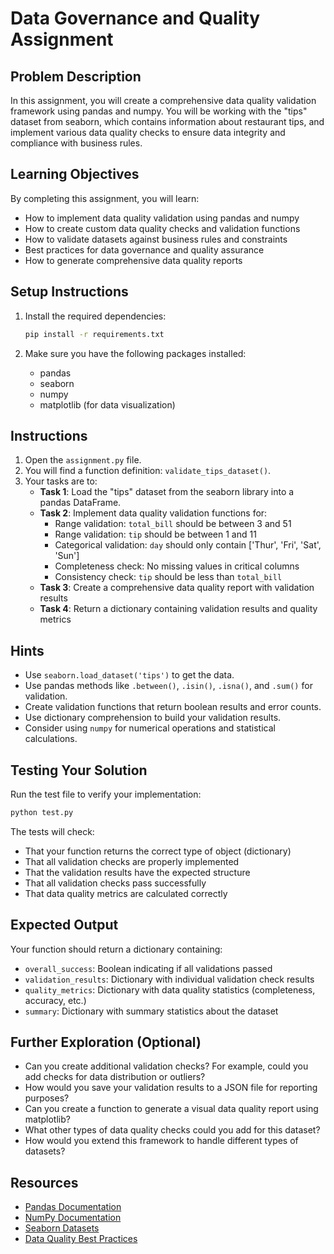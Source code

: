 # Data Governance and Quality Assignment

## Problem Description

In this assignment, you will create a comprehensive data quality validation framework using pandas and numpy. You will be working with the "tips" dataset from seaborn, which contains information about restaurant tips, and implement various data quality checks to ensure data integrity and compliance with business rules.

## Learning Objectives

By completing this assignment, you will learn:
- How to implement data quality validation using pandas and numpy
- How to create custom data quality checks and validation functions
- How to validate datasets against business rules and constraints
- Best practices for data governance and quality assurance
- How to generate comprehensive data quality reports

## Setup Instructions

1. Install the required dependencies:
   ```bash
   pip install -r requirements.txt
   ```

2. Make sure you have the following packages installed:
   - pandas
   - seaborn
   - numpy
   - matplotlib (for data visualization)

## Instructions

1. Open the `assignment.py` file.
2. You will find a function definition: `validate_tips_dataset()`.
3. Your tasks are to:
   *   **Task 1**: Load the "tips" dataset from the seaborn library into a pandas DataFrame.
   *   **Task 2**: Implement data quality validation functions for:
       *   Range validation: `total_bill` should be between 3 and 51
       *   Range validation: `tip` should be between 1 and 11
       *   Categorical validation: `day` should only contain ['Thur', 'Fri', 'Sat', 'Sun']
       *   Completeness check: No missing values in critical columns
       *   Consistency check: `tip` should be less than `total_bill`
   *   **Task 3**: Create a comprehensive data quality report with validation results
   *   **Task 4**: Return a dictionary containing validation results and quality metrics

## Hints

*   Use `seaborn.load_dataset('tips')` to get the data.
*   Use pandas methods like `.between()`, `.isin()`, `.isna()`, and `.sum()` for validation.
*   Create validation functions that return boolean results and error counts.
*   Use dictionary comprehension to build your validation results.
*   Consider using `numpy` for numerical operations and statistical calculations.

## Testing Your Solution

Run the test file to verify your implementation:
```bash
python test.py
```

The tests will check:
- That your function returns the correct type of object (dictionary)
- That all validation checks are properly implemented
- That the validation results have the expected structure
- That all validation checks pass successfully
- That data quality metrics are calculated correctly

## Expected Output

Your function should return a dictionary containing:
- `overall_success`: Boolean indicating if all validations passed
- `validation_results`: Dictionary with individual validation check results
- `quality_metrics`: Dictionary with data quality statistics (completeness, accuracy, etc.)
- `summary`: Dictionary with summary statistics about the dataset

## Further Exploration (Optional)

*   Can you create additional validation checks? For example, could you add checks for data distribution or outliers?
*   How would you save your validation results to a JSON file for reporting purposes?
*   Can you create a function to generate a visual data quality report using matplotlib?
*   What other types of data quality checks could you add for this dataset?
*   How would you extend this framework to handle different types of datasets?

## Resources

- [Pandas Documentation](https://pandas.pydata.org/docs/)
- [NumPy Documentation](https://numpy.org/doc/)
- [Seaborn Datasets](https://seaborn.pydata.org/generated/seaborn.load_dataset.html)
- [Data Quality Best Practices](https://www.ibm.com/cloud/learn/data-quality)
